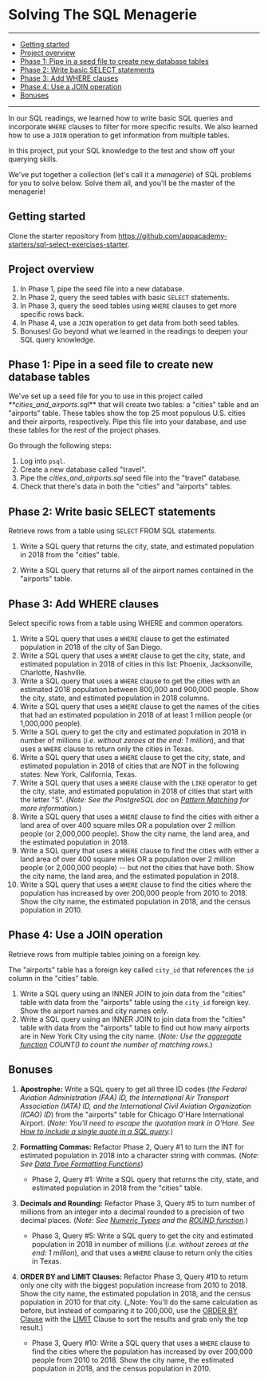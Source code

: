 # Solving The SQL Menagerie
________________________________________________________________________________
<!-- @import "[TOC]" {cmd="toc" depthFrom=2 depthTo=6 orderedList=false} -->

<!-- code_chunk_output -->

- [Getting started](#getting-started)
- [Project overview](#project-overview)
- [Phase 1: Pipe in a seed file to create new database tables](#phase-1-pipe-in-a-seed-file-to-create-new-database-tables)
- [Phase 2: Write basic SELECT statements](#phase-2-write-basic-select-statements)
- [Phase 3: Add WHERE clauses](#phase-3-add-where-clauses)
- [Phase 4: Use a JOIN operation](#phase-4-use-a-join-operation)
- [Bonuses](#bonuses)

<!-- /code_chunk_output -->
________________________________________________________________________________

In our SQL readings, we learned how to write basic SQL queries and incorporate
`WHERE` clauses to filter for more specific results. We also learned how to use
a `JOIN` operation to get information from multiple tables.

In this project, put your SQL knowledge to the test and show off your querying
skills.

We've put together a collection (let's call it a _menagerie_) of SQL problems
for you to solve below. Solve them all, and you'll be the master of the
menagerie!

## Getting started

Clone the starter repository from
https://github.com/appacademy-starters/sql-select-exercises-starter.

## Project overview

1. In Phase 1, pipe the seed file into a new database.
2. In Phase 2, query the seed tables with basic `SELECT` statements.
3. In Phase 3, query the seed tables using `WHERE` clauses to get more specific
   rows back.
4. In Phase 4, use a `JOIN` operation to get data from both seed tables.
5. Bonuses! Go beyond what we learned in the readings to deepen your SQL query
   knowledge.

## Phase 1: Pipe in a seed file to create new database tables

We've set up a seed file for you to use in this project called
_**cities_and_airports.sql_** that will create two tables: a "cities" table and
an "airports" table. These tables show the top 25 most populous U.S. cities and
their airports, respectively. Pipe this file into your database, and use these
tables for the rest of the project phases.

Go through the following steps:

1. Log into `psql`.
2. Create a new database called "travel".
3. Pipe the _cities_and_airports.sql_ seed file into the "travel" database.
4. Check that there's data in both the "cities" and "airports" tables.

## Phase 2: Write basic SELECT statements

Retrieve rows from a table using `SELECT` FROM SQL statements.

1. Write a SQL query that returns the city, state, and estimated population in
   2018 from the "cities" table.

2. Write a SQL query that returns all of the airport names contained in the
   "airports" table.

## Phase 3: Add WHERE clauses

Select specific rows from a table using WHERE and common operators.

1. Write a SQL query that uses a `WHERE` clause to get the estimated population
   in 2018 of the city of San Diego.
2. Write a SQL query that uses a `WHERE` clause to get the city, state, and
   estimated population in 2018 of cities in this list: Phoenix, Jacksonville,
   Charlotte, Nashville.
3. Write a SQL query that uses a `WHERE` clause to get the cities with an
   estimated 2018 population between 800,000 and 900,000 people. Show the city,
   state, and estimated population in 2018 columns.
4. Write a SQL query that uses a `WHERE` clause to get the names of the cities
   that had an estimated population in 2018 of at least 1 million people (or
   1,000,000 people).
5. Write a SQL query to get the city and estimated population in 2018 in number
   of millions (_i.e. without zeroes at the end: 1 million_), and that uses a
   `WHERE` clause to return only the cities in Texas.
6. Write a SQL query that uses a `WHERE` clause to get the city, state, and
   estimated population in 2018 of cities that are NOT in the following states:
   New York, California, Texas.
7. Write a SQL query that uses a `WHERE` clause with the `LIKE` operator to get
   the city, state, and estimated population in 2018 of cities that start with
   the letter "S". (_Note: See the PostgreSQL doc on [Pattern Matching][1] for
   more information._)
8. Write a SQL query that uses a `WHERE` clause to find the cities with either
   a land area of over 400 square miles OR a population over 2 million people
   (or 2,000,000 people). Show the city name, the land area, and the estimated
   population in 2018.
9. Write a SQL query that uses a `WHERE` clause to find the cities with either
   a land area of over 400 square miles OR a population over 2 million people
   (or 2,000,000 people) -- but not the cities that have both. Show the city
   name, the land area, and the estimated population in 2018.
10. Write a SQL query that uses a `WHERE` clause to find the cities where the
    population has increased by over 200,000 people from 2010 to 2018. Show
    the city name, the estimated population in 2018, and the census population
    in 2010.

## Phase 4: Use a JOIN operation

Retrieve rows from multiple tables joining on a foreign key.

The "airports" table has a foreign key called `city_id` that references
the `id` column in the "cities" table.

1. Write a SQL query using an INNER JOIN to join data from the "cities" table
   with data from the "airports" table using the `city_id` foreign key.
   Show the airport names and city names only.
2. Write a SQL query using an INNER JOIN to join data from the "cities" table
   with data from the "airports" table to find out how many airports are in New
   York City using the city name. (_Note: Use the [aggregate function][2]
   COUNT() to count the number of matching rows._)

## Bonuses

1. **Apostrophe:** Write a SQL query to get all three ID codes (_the Federal
   Aviation Administration (FAA) ID, the International Air Transport Association
   (IATA) ID, and the International Civil Aviation Organization (ICAO) ID_) from
   the "airports" table for Chicago O'Hare International Airport. (_Note:
   You'll need to escape the quotation mark in O'Hare.
   See [How to include a single quote in a SQL query][3]._)
2. **Formatting Commas:** Refactor Phase 2, Query #1 to turn the INT for
   estimated population in 2018 into a character string with commas.
   (_Note: See [Data Type Formatting Functions][4]_)

   * Phase 2, Query #1: Write a SQL query that returns the city, state, and
     estimated population in 2018 from the "cities" table.
3. **Decimals and Rounding:** Refactor Phase 3, Query #5 to turn number of
   millions from an integer into a decimal rounded to a precision of two decimal
   places. (_Note: See [Numeric Types][5] and the [ROUND function][6]._)

   * Phase 3, Query #5: Write a SQL query to get the city and estimated
     population in 2018 in number of millions (_i.e. without zeroes at the end:
     1 million_), and that uses a `WHERE` clause to return only the cities in Texas.
4. **ORDER BY and LIMIT Clauses:** Refactor Phase 3, Query #10 to return only
   one city with the biggest population increase from 2010 to 2018. Show the
   city name, the estimated population in 2018, and the census population in
   2010 for that city. (_Note: You'll do the same calculation as before, but
   instead of comparing it to 200,000, use the [ORDER BY Clause][7] with the
   [LIMIT][8] Clause to sort the results and grab only the top result.)
   * Phase 3, Query #10: Write a SQL query that uses a `WHERE` clause to find
     the cities where the population has increased by over 200,000 people from
     2010 to 2018. Show the city name, the estimated population in 2018, and the
     census population in 2010.

[1]: https://www.postgresql.org/docs/9.6/functions-matching.html
[2]: https://www.postgresql.org/docs/9.6/functions-aggregate.html
[3]: https://www.essentialsql.com/include-single-quote-sql-query/
[4]: https://www.postgresql.org/docs/9.6/functions-formatting.html
[5]: https://www.postgresql.org/docs/9.6/datatype-numeric.html
[6]: https://www.postgresqltutorial.com/postgresql-round/
[7]: https://www.postgresql.org/docs/9.6/sql-select.html#SQL-ORDERBY
[8]: https://www.postgresql.org/docs/9.6/sql-select.html#SQL-LIMIT

